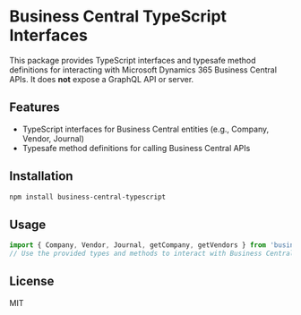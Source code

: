 # Business Central TypeScript Interfaces

This package provides TypeScript interfaces and typesafe method definitions for interacting with Microsoft Dynamics 365 Business Central APIs. It does **not** expose a GraphQL API or server.

## Features
- TypeScript interfaces for Business Central entities (e.g., Company, Vendor, Journal)
- Typesafe method definitions for calling Business Central APIs

## Installation

```bash
npm install business-central-typescript
```

## Usage

```typescript
import { Company, Vendor, Journal, getCompany, getVendors } from 'business-central-typescript';
// Use the provided types and methods to interact with Business Central APIs in a type-safe way
```

## License
MIT